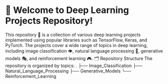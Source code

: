 # 👋 Welcome to Deep Learning Projects Repository!
This repository 📂 is a collection of various deep learning projects implemented using popular libraries such as TensorFlow, Keras, and PyTorch. The projects cover a wide range of topics in deep learning, including image classification 👁️, natural language processing 📄, generative models 🎭, and reinforcement learning 🎮.
🗂️ Repository Structure
The repository is organized by topics:
.
├── Image_Classification
├── Natural_Language_Processing
├── Generative_Models
└── Reinforcement_Learning
